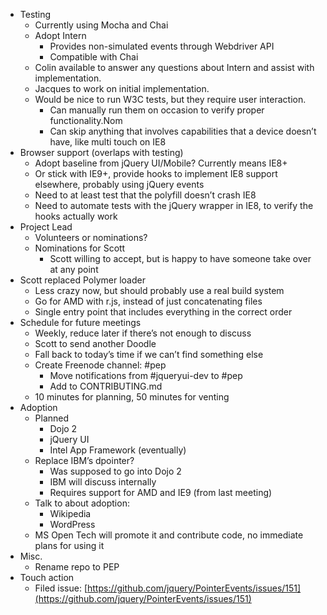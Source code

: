 * Testing
	* Currently using Mocha and Chai
	* Adopt Intern
		* Provides non-simulated events through Webdriver API
		* Compatible with Chai
	* Colin available to answer any questions about Intern and assist with implementation.
	* Jacques to work on initial implementation.
	* Would be nice to run W3C tests, but they require user interaction.
		* Can manually run them on occasion to verify proper functionality.Nom
		* Can skip anything that involves capabilities that a device doesn’t have, like multi touch on IE8
* Browser support (overlaps with testing)
	* Adopt baseline from jQuery UI/Mobile? Currently means IE8+
	* Or stick with IE9+, provide hooks to implement IE8 support elsewhere, probably using jQuery events
	* Need to at least test that the polyfill doesn’t crash IE8
	* Need to automate tests with the jQuery wrapper in IE8, to verify the hooks actually work
* Project Lead
	* Volunteers or nominations?
	* Nominations for Scott
		* Scott willing to accept, but is happy to have someone take over at any point
* Scott replaced Polymer loader
	* Less crazy now, but should probably use a real build system
	* Go for AMD with r.js, instead of just concatenating files
	* Single entry point that includes everything in the correct order
* Schedule for future meetings
	* Weekly, reduce later if there’s not enough to discuss
	* Scott to send another Doodle
	* Fall back to today’s time if we can’t find something else
	* Create Freenode channel: #pep
		* Move notifications from #jqueryui-dev to #pep
		* Add to CONTRIBUTING.md
	* 10 minutes for planning, 50 minutes for venting
* Adoption
	* Planned
		* Dojo 2
		* jQuery UI
		* Intel App Framework (eventually)
	* Replace IBM’s dpointer?
		* Was supposed to go into Dojo 2
		* IBM will discuss internally
		* Requires support for AMD and IE9 (from last meeting)
	* Talk to about adoption:
		* Wikipedia
		* WordPress
	* MS Open Tech will promote it and contribute code, no immediate plans for using it
* Misc.
	* Rename repo to PEP
* Touch action
	* Filed issue: [https://github.com/jquery/PointerEvents/issues/151](https://github.com/jquery/PointerEvents/issues/151)
